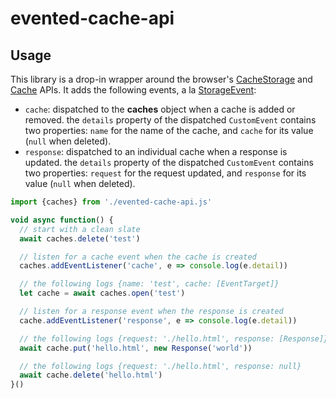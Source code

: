 # evented-cache-api

## Usage

This library is a drop-in wrapper around the browser's [CacheStorage](https://developer.mozilla.org/en-US/docs/Web/API/CacheStorage) and [Cache](https://developer.mozilla.org/en-US/docs/Web/API/Cache) APIs. It adds the following events, a la [StorageEvent](https://developer.mozilla.org/en-US/docs/Web/API/Window/storage_event):

- `cache`: dispatched to the **caches** object when a cache is added or removed. the `details` property of the dispatched `CustomEvent` contains two properties: `name` for the name of the cache, and `cache` for its value (`null` when deleted).
- `response`: dispatched to an individual cache when a response is updated. the `details` property of the dispatched `CustomEvent` contains two properties: `request` for the request updated, and `response` for its value (`null` when deleted).

```js
import {caches} from './evented-cache-api.js'

void async function() {
  // start with a clean slate
  await caches.delete('test')

  // listen for a cache event when the cache is created
  caches.addEventListener('cache', e => console.log(e.detail))

  // the following logs {name: 'test', cache: [EventTarget]}
  let cache = await caches.open('test')

  // listen for a response event when the response is created
  cache.addEventListener('response', e => console.log(e.detail))

  // the following logs {request: './hello.html', response: [Response]}
  await cache.put('hello.html', new Response('world'))

  // the following logs {request: './hello.html', response: null}
  await cache.delete('hello.html')
}()
```
